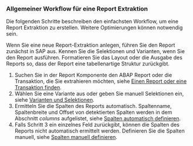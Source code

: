 
### Allgemeiner Workflow für eine Report Extraktion

Die folgenden Schritte beschreiben den einfachsten Workflow, um eine Report Extraktion zu erstellen.
Weitere Optimierungen können notwendig sein.

Wenn Sie eine neue Report-Extraktion anlegen, führen Sie den Report zunächst in SAP aus.
Kennen Sie die Selektionen und Varianten, wenn Sie den Report ausführen.
Formatieren Sie das Layout oder die Ausgabe des Reports so, dass der Report eine tabellenartige Struktur zurückgibt.

1. Suchen Sie in der Report Komponente den ABAP Report oder die Transaktion, die Sie extrahieren möchten, siehe [Einen Report oder eine Transaktion finden](./abap-reports/report-extraction-define#einen-report-oder-eine-transaktion-finden).
2. Wählen Sie eine Variante aus oder geben Sie manuell Selektionen ein, siehe [Varianten und Selektionen](./abap-reports/report-variants-and-selections).
3. Ermitteln Sie die Spalten des Reports automatisch. Spaltenname, Spaltenbreite und Offset von detektierten Spalten werden in dem Abschnitt *columns* aufgelistet, siehe [Spalten automatisch definieren](./abap-reports/report-columns-define#spalten-automatisch-definieren).
4. Falls Schritt 3 ein einzelnes Feld zurückgibt, können die Spalten des Reports nicht automatisch ermittelt werden. Definieren Sie die Spalten manuell, siehe [Spalten manuell definieren](./abap-reports/report-columns-define#spalten-manuell-definieren).
